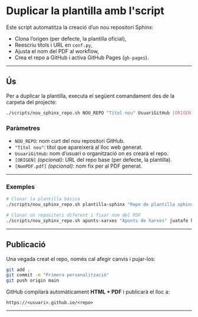 # Duplicar la plantilla amb l'script

Este script automatitza la creació d’un nou repositori Sphinx:

- Clona l’origen (per defecte, la plantilla oficial),
- Reescriu títols i URL en `conf.py`,
- Ajusta el nom del PDF al workflow,
- Crea el repo a GitHub i activa GitHub Pages (`gh-pages`).

<!-- ```{admonition} Requisits per als botons
Per a que funcionen els botons “Clona la plantilla”, “Descarrega l’script” i “Descarrega el PDF”, has de tindre activada l’extensió `sphinx_design` a `conf.py`:

    extensions = [
        "myst_parser",
        "sphinx_design",
    ]
``` -->

---

## Ús
Per a duplicar la plantilla, executa el següent comandament des de la carpeta del projecte:
``` bash
./scripts/nou_sphinx_repo.sh NOU_REPO "Títol nou" UsuariGitHub [ORIGEN] [NomPDF.pdf]
```

### Paràmetres
- `NOU_REPO`: nom curt del nou repositori GitHub.
- `"Títol nou"`: títol que apareixerà al lloc web generat.
- `UsuariGitHub`: nom d’usuari o organització on es crearà el repo.
- `[ORIGEN]` *(opcional)*: URL del repo base (per defecte, la plantilla).
- `[NomPDF.pdf]` *(opcional)*: nom fix per al PDF generat.

---

### Exemples

``` bash
# Clonar la plantilla bàsica
./scripts/nou_sphinx_repo.sh plantilla-sphinx "Repo de plantilla sphinx" juatafe

# Clonar un repositori diferent i fixar nom del PDF
./scripts/nou_sphinx_repo.sh apunts-xarxes "Apunts de Xarxes" juatafe https://github.com/juatafe/sge.git ApuntsDeXarxes.pdf
```

---

## Publicació

Una vegada creat el repo, només cal afegir canvis i pujar-los:

``` bash
git add .
git commit -m "Primera personalització"
git push origin main
```

GitHub compilarà automàticament **HTML + PDF** i publicarà el lloc a:

```
https://<usuari>.github.io/<repo>
```

---
<!-- 
## 📂 Accions ràpides

```{button-link} https://github.com/juatafe/plantilla-sphinx.git
:color: primary
:shadow:
:expand:
Clona la plantilla a GitHub
```

```{button-link} https://raw.githubusercontent.com/juatafe/plantilla-sphinx/main/scripts/nou_sphinx_repo.sh
:color: success
:shadow:
:expand:
Descarrega l’script
```

```{button-link} ../pdf/plantilla-sphinx.pdf
:color: warning
:shadow:
:expand:
Descarrega el PDF generat
```

---

## Descarrega local de l’script

Si tens l’script dins del projecte (`docs/scripts/`), pots afegir:

```{download}`Descarrega l’script nou_sphinx_repo.sh <scripts/nou_sphinx_repo.sh>`
```

```{note}
El rol `{download}` només funciona si el fitxer està dins de la carpeta *source* (`docs/`).  
Si el tens fora, usa el botó de dalt.
```

---

## 🧭 Per què no veig la barra lateral?

Perquè esta pàgina tinga “Navegació de la Secció”:

1. Ha d’estar inclosa en una `toctree` (p. ex., a `index.md`).
2. El `:maxdepth:` ha de ser almenys 1 o 2.
3. I no amagues `.sidebar-primary-items` amb CSS si no vols! -->


<!-- 

```{toctree}
:hidden:
:maxdepth: 2


``` -->